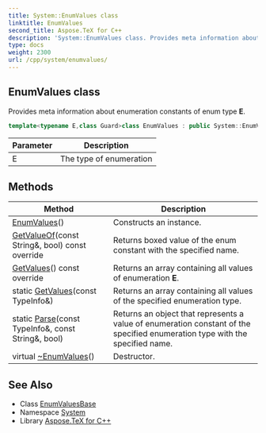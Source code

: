 ```yaml
---
title: System::EnumValues class
linktitle: EnumValues
second_title: Aspose.TeX for C++
description: 'System::EnumValues class. Provides meta information about enumeration constants of enum type E in C++.'
type: docs
weight: 2300
url: /cpp/system/enumvalues/
---
```

## EnumValues class


Provides meta information about enumeration constants of enum type **E**.

```cpp
template<typename E,class Guard>class EnumValues : public System::EnumValuesBase
```


| Parameter | Description |
| --- | --- |
| E | The type of enumeration |
## Methods

| Method | Description |
| --- | --- |
| [EnumValues](./enumvalues/)() | Constructs an instance. |
| [GetValueOf](./getvalueof/)(const String\&, bool) const override | Returns boxed value of the enum constant with the specified name. |
| [GetValues](./getvalues/)() const override | Returns an array containing all values of enumeration **E**. |
| static [GetValues](../enumvaluesbase/getvalues/)(const TypeInfo\&) | Returns an array containing all values of the specified enumeration type. |
| static [Parse](../enumvaluesbase/parse/)(const TypeInfo\&, const String\&, bool) | Returns an object that represents a value of enumeration constant of the specified enumeration type with the specified name. |
| virtual [~EnumValues](./~enumvalues/)() | Destructor. |

## See Also

* Class [EnumValuesBase](../enumvaluesbase/)
* Namespace [System](../)
* Library [Aspose.TeX for C++](../../)
